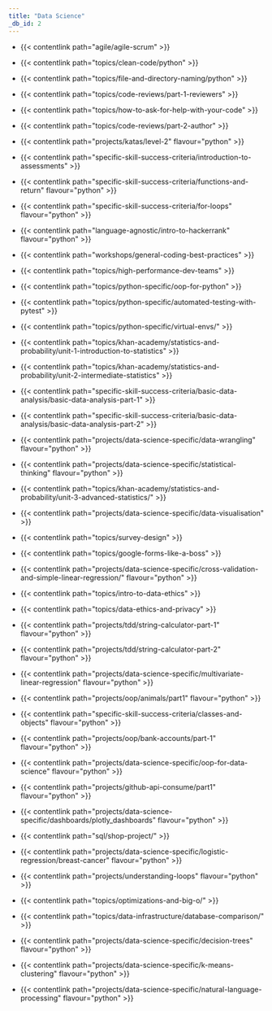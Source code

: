 ```yaml
---
title: "Data Science"
_db_id: 2
---
```


- {{< contentlink path="agile/agile-scrum" >}}
- {{< contentlink path="topics/clean-code/python" >}}
- {{< contentlink path="topics/file-and-directory-naming/python" >}}
- {{< contentlink path="topics/code-reviews/part-1-reviewers" >}}
- {{< contentlink path="topics/how-to-ask-for-help-with-your-code" >}}
- {{< contentlink path="topics/code-reviews/part-2-author" >}}
- {{< contentlink path="projects/katas/level-2" flavour="python" >}}
- {{< contentlink path="specific-skill-success-criteria/introduction-to-assessments" >}}
- {{< contentlink path="specific-skill-success-criteria/functions-and-return" flavour="python" >}}
- {{< contentlink path="specific-skill-success-criteria/for-loops" flavour="python" >}}
- {{< contentlink path="language-agnostic/intro-to-hackerrank" flavour="python" >}}
- {{< contentlink path="workshops/general-coding-best-practices" >}}
- {{< contentlink path="topics/high-performance-dev-teams" >}}
- {{< contentlink path="topics/python-specific/oop-for-python" >}}
- {{< contentlink path="topics/python-specific/automated-testing-with-pytest" >}}
- {{< contentlink path="topics/python-specific/virtual-envs/" >}}
- {{< contentlink path="topics/khan-academy/statistics-and-probability/unit-1-introduction-to-statistics" >}}
- {{< contentlink path="topics/khan-academy/statistics-and-probability/unit-2-intermediate-statistics" >}}
- {{< contentlink path="specific-skill-success-criteria/basic-data-analysis/basic-data-analysis-part-1" >}}
- {{< contentlink path="specific-skill-success-criteria/basic-data-analysis/basic-data-analysis-part-2" >}}
- {{< contentlink path="projects/data-science-specific/data-wrangling" flavour="python" >}}
- {{< contentlink path="projects/data-science-specific/statistical-thinking" flavour="python" >}}
- {{< contentlink path="topics/khan-academy/statistics-and-probability/unit-3-advanced-statistics/" >}}

- {{< contentlink path="projects/data-science-specific/data-visualisation" >}}
- {{< contentlink path="topics/survey-design" >}}
- {{< contentlink path="topics/google-forms-like-a-boss" >}}
- {{< contentlink path="projects/data-science-specific/cross-validation-and-simple-linear-regression/" flavour="python" >}}
- {{< contentlink path="topics/intro-to-data-ethics" >}}
- {{< contentlink path="topics/data-ethics-and-privacy" >}}
- {{< contentlink path="projects/tdd/string-calculator-part-1" flavour="python" >}}
- {{< contentlink path="projects/tdd/string-calculator-part-2" flavour="python" >}}
- {{< contentlink path="projects/data-science-specific/multivariate-linear-regression" flavour="python" >}}
- {{< contentlink path="projects/oop/animals/part1"  flavour="python" >}}
- {{< contentlink path="specific-skill-success-criteria/classes-and-objects" flavour="python" >}}
- {{< contentlink path="projects/oop/bank-accounts/part-1" flavour="python" >}}
- {{< contentlink path="projects/data-science-specific/oop-for-data-science" flavour="python" >}}
- {{< contentlink path="projects/github-api-consume/part1" flavour="python" >}}
- {{< contentlink path="projects/data-science-specific/dashboards/plotly_dashboards" flavour="python" >}}
- {{< contentlink path="sql/shop-project/" >}}
- {{< contentlink path="projects/data-science-specific/logistic-regression/breast-cancer"  flavour="python" >}}
- {{< contentlink path="projects/understanding-loops" flavour="python" >}}
- {{< contentlink path="topics/optimizations-and-big-o/" >}}
- {{< contentlink path="topics/data-infrastructure/database-comparison/" >}}
- {{< contentlink path="projects/data-science-specific/decision-trees" flavour="python" >}}
- {{< contentlink path="projects/data-science-specific/k-means-clustering" flavour="python" >}}
- {{< contentlink path="projects/data-science-specific/natural-language-processing" flavour="python" >}}
